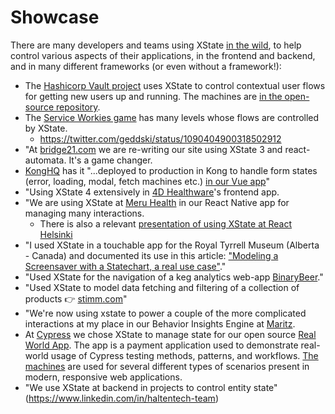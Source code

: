 # Showcase

There are many developers and teams using XState [in the wild](https://github.com/davidkpiano/xstate/issues/255), to help control various aspects of their applications, in the frontend and backend, and in many different frameworks (or even without a framework!):

- The [Hashicorp Vault project](https://vaultproject.io) uses XState to control contextual user flows for getting new users up and running. The machines are [in the open-source repository](https://github.com/hashicorp/vault).
- The [Service Workies game](https://serviceworkies.com/) has many levels whose flows are controlled by XState.
  - https://twitter.com/geddski/status/1090404900318502912
- "At [bridge21.com](https://bridge21.com) we are re-writing our site using XState 3 and react-automata. It's a game changer.
- [KongHQ](https://konghq.com/products/kong-manager) has it "...deployed to production in Kong to handle form states (error, loading, modal, fetch machines etc.) [in our Vue app](https://konghq.com/products/kong-manager)"
- "Using XState 4 extensively in [4D Healthware](https://www.4dhealthware.com/)'s frontend app.
- "We are using XState at [Meru Health](https://www.meruhealth.com/) in our React Native app for managing many interactions.
  - There is also a relevant [presentation of using XState at React Helsinki](https://www.facebook.com/fraktio/videos/780228525664779/?t=4263)
- "I used XState in a touchable app for the Royal Tyrrell Museum (Alberta - Canada) and documented its use in this article: ["Modeling a Screensaver with a Statechart, a real use case"](https://medium.com/@carloslfu/modeling-a-screensaver-with-a-statechart-a-real-use-case-f57301682570)."
- "Used XState for the navigation of a keg analytics web-app [BinaryBeer](https://binarybeer.io/)."
- "Used XState to model data fetching and filtering of a collection of products 👉 [stimm.com](https://stimm.com)"
- "We're now using xstate to power a couple of the more complicated interactions at my place in our Behavior Insights Engine at [Maritz](https://www.maritz.com/).
- At [Cypress](https://cypress.io) we chose XState to manage state for our open source [Real World App](https://github.com/cypress-io/cypress-realworld-app). The app is a payment application used to demonstrate real-world usage of Cypress testing methods, patterns, and workflows. [The machines](https://github.com/cypress-io/cypress-realworld-app/tree/develop/src/machines) are used for several different types of scenarios present in modern, responsive web applications.
- "We use XState at backend in projects to control entity state" (https://www.linkedin.com/in/haltentech-team)
